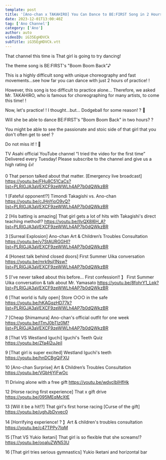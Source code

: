 ```yaml
---
template: post
title: '[Ano-chan x TAKAHIRO] You Can Dance to BE:FIRST Song in 2 Hours⁉️ ♪Boom Boom Back [Ano Channel #33]'
date: 2023-12-01T13:00:40Z
tag: ['Ano Channel']
category: ['Ano']
author: auto 
videoID: iG35EgHDVCk
subTitle: iG35EgHDVCk.vtt
---
```

That channel this time is
That girl is going to try dancing!

The theme song is BE:FIRST's "Boom Boom Back"♪

This is a highly difficult song with unique choreography and fast movements...see how far you can dance with just 2 hours of practice! !

However, this song is too difficult to practice alone...
Therefore, we asked Mr. TAKAHIRO, who is famous for choreographing for many artists, to come this time! !

Now, let's practice! ! I thought...but...
Dodgeball for some reason! ? 🏐

Will she be able to dance BE:FIRST's "Boom Boom Back" in two hours? ?

You might be able to see the passionate and stoic side of that girl that you don't often get to see! ?

Do not miss it! ! 🌟

TV Asahi official YouTube channel “I tried the video for the first time”
Delivered every Tuesday!
Please subscribe to the channel and give us a high rating 👍!

0 That person talked about that matter. [Emergency live broadcast]
https://youtu.be/FHu8C51CaCs?list=PLRlGJA3aVEXCF9zeWWLh4AP7b0dQWkzBR

1 [Fateful opponent⁉] Timondi Takagishi vs. Ano-chan
https://youtu.be/cJHnYioO9vQ?list=PLRlGJA3aVEXCF9zeWWLh4AP7b0dQWkzBR

2 [His batting is amazing] That girl gets a lot of hits with Takagishi's direct teaching method⁉
https://youtu.be/IlvQX8l6H_A?list=PLRlGJA3aVEXCF9zeWWLh4AP7b0dQWkzBR

3 [Surreal Explosion] Ano-chan Art & Children’s Troubles Consultation
https://youtu.be/v7StAURGGHI?list=PLRlGJA3aVEXCF9zeWWLh4AP7b0dQWkzBR

4 [Honest talk behind closed doors] First Summer Uika conversation
https://youtu.be/mrk9sjl1Nsw?list=PLRlGJA3aVEXCF9zeWWLh4AP7b0dQWkzBR

5 [I've never talked about this before... First confession!! 】 First Summer Uika conversation & talk about Mr. Yamasato
https://youtu.be/8fohrY1_Lpk?list=PLRlGJA3aVEXCF9zeWWLh4AP7b0dQWkzBR

6 [That world is fully open] Store ○○○ in the safe
https://youtu.be/hKAGqzHD77k?list=PLRlGJA3aVEXCF9zeWWLh4AP7b0dQWkzBR

7 [Cheap Shimamura] Ano-chan's official outfit for one week
https://youtu.be/lTmJ0bTlz0M?list=PLRlGJA3aVEXCF9zeWWLh4AP7b0dQWkzBR

8 [That VS Westland Iguchi] Iguchi's Teeth Quiz
https://youtu.be/Zfa4l2uJeiI

9 [That girl is super excited] Westland Iguchi's teeth
https://youtu.be/hnDCBgQiFXU

10 [Ano-chan Surprise] Art & Children’s Troubles Consultation
https://youtu.be/VGbHjYiFwOc

11 Driving alone with a free gift
https://youtu.be/wdvclbIHfHk

12 [Horse racing first experience] That x gift drive
https://youtu.be/095MEqMcXtE

13 [Will it be a hit!?] That girl's first horse racing [Curse of the gift]
https://youtu.be/ughJbDvvec0

14 [Horrifying experience! ? 】Art & children's troubles consultation
https://youtu.be/c47TPPy7IqM

15 [That VS Yukio Iketani] That girl is so flexible that she screams!?
https://youtu.be/ooaluZWN53U

16 [That girl tries serious gymnastics] Yukio Iketani and horizontal bar